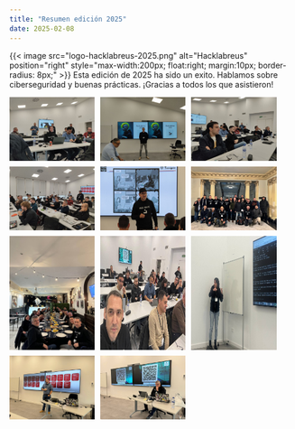 ```yaml
---
title: "Resumen edición 2025"
date: 2025-02-08
---
```


{{< image src="logo-hacklabreus-2025.png" alt="Hacklabreus" position="right" style="max-width:200px; float:right; margin:10px; border-radius: 8px;" >}}
Esta edición de 2025 ha sido un exito. Hablamos sobre ciberseguridad y buenas prácticas. ¡Gracias a todos los que asistieron!

<div style="display:flex; flex-wrap: wrap; gap:10px;">
  <img src="photo_1.jpg" style="width:30%;" />
  <img src="photo_2.jpg" style="width:30%;" />
  <img src="photo_3.jpg" style="width:30%;" />
  <img src="photo_4.jpg" style="width:30%;" />
  <img src="photo_5.jpg" style="width:30%;" />
  <img src="photo_6.jpg" style="width:30%;" />
  <img src="photo_7.jpg" style="width:30%;" />
  <img src="photo_8.jpg" style="width:30%;" />
  <img src="photo_9.jpg" style="width:30%;" />
  <img src="photo_10.jpg" style="width:30%;" />
  <img src="photo_11.jpg" style="width:30%;" />
</div>
